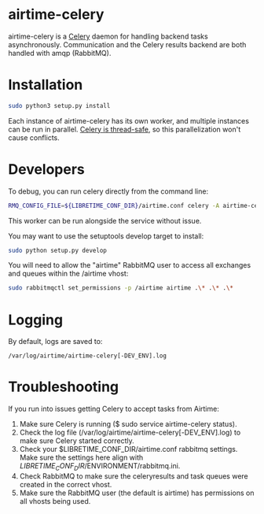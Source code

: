 # airtime-celery

airtime-celery is a [Celery](http://www.celeryproject.org/) daemon for handling backend tasks asynchronously. Communication and the Celery results backend are both handled with amqp (RabbitMQ).

# Installation

```sh
sudo python3 setup.py install
```

Each instance of airtime-celery has its own worker, and multiple instances can be run in parallel. [Celery is thread-safe](http://celery.readthedocs.org/en/latest/userguide/application.html), so this parallelization won't cause conflicts.

# Developers

To debug, you can run celery directly from the command line:

```sh
RMQ_CONFIG_FILE=${LIBRETIME_CONF_DIR}/airtime.conf celery -A airtime-celery.tasks worker --loglevel=info
```

This worker can be run alongside the service without issue.

You may want to use the setuptools develop target to install:

```sh
sudo python setup.py develop
```

You will need to allow the "airtime" RabbitMQ user to access all exchanges and queues within the /airtime vhost:

```sh
sudo rabbitmqctl set_permissions -p /airtime airtime .\* .\* .\*
```

# Logging

By default, logs are saved to:

```
/var/log/airtime/airtime-celery[-DEV_ENV].log
```

# Troubleshooting

If you run into issues getting Celery to accept tasks from Airtime:

1. Make sure Celery is running ($ sudo service airtime-celery status).
2. Check the log file (/var/log/airtime/airtime-celery[-DEV_ENV].log) to make sure Celery started correctly.
3. Check your $LIBRETIME_CONF_DIR/airtime.conf rabbitmq settings. Make sure the settings here align with $LIBRETIME_CONF_DIR/$ENVIRONMENT/rabbitmq.ini.
4. Check RabbitMQ to make sure the celeryresults and task queues were created in the correct vhost.
5. Make sure the RabbitMQ user (the default is airtime) has permissions on all vhosts being used.
